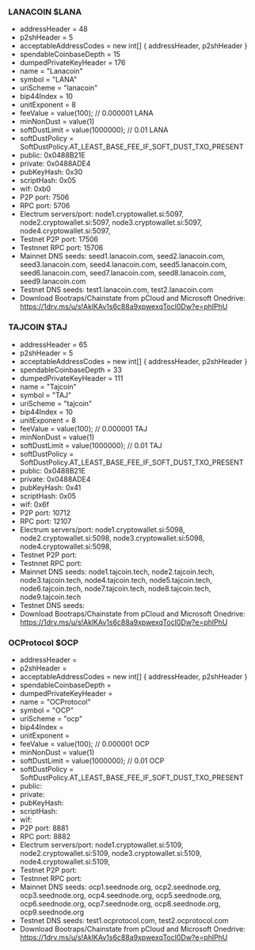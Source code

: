 ### LANACOIN $LANA

* addressHeader = 48
* p2shHeader = 5
* acceptableAddressCodes = new int[] { addressHeader, p2shHeader }
* spendableCoinbaseDepth = 15
* dumpedPrivateKeyHeader = 176
* name = "Lanacoin"
* symbol = "LANA"
* uriScheme = "lanacoin"
* bip44Index = 10
* unitExponent = 8
* feeValue = value(100); // 0.000001 LANA
* minNonDust = value(1)
* softDustLimit = value(1000000); // 0.01 LANA
* softDustPolicy = SoftDustPolicy.AT_LEAST_BASE_FEE_IF_SOFT_DUST_TXO_PRESENT
* public: 0x0488B21E
* private: 0x0488ADE4
* pubKeyHash: 0x30
* scriptHash: 0x05
* wif: 0xb0
* P2P port: 7506
* RPC port: 5706 
* Electrum servers/port: node1.cryptowallet.si:5097, node2.cryptowallet.si:5097, node3.cryptowallet.si:5097, node4.cryptowallet.si:5097,
* Testnet P2P port: 17506
* Testnnet RPC port: 15706
* Mainnet DNS seeds: seed1.lanacoin.com, seed2.lanacoin.com, seed3.lanacoin.com, seed4.lanacoin.com, seed5.lanacoin.com, seed6.lanacoin.com, seed7.lanacoin.com, seed8.lanacoin.com, seed9.lanacoin.com
* Testnet DNS seeds: test1.lanacoin.com, test2.lanacoin.com
* Download Bootraps/Chainstate from pCloud and Microsoft Onedrive: https://1drv.ms/u/s!AklKAv1s6c88a9xpwexqTocI0Dw?e=phlPhU

### TAJCOIN $TAJ

* addressHeader = 65
* p2shHeader = 5
* acceptableAddressCodes = new int[] { addressHeader, p2shHeader }
* spendableCoinbaseDepth = 33
* dumpedPrivateKeyHeader = 111
* name = "Tajcoin"
* symbol = "TAJ"
* uriScheme = "tajcoin"
* bip44Index = 10
* unitExponent = 8
* feeValue = value(100); // 0.000001 TAJ
* minNonDust = value(1)
* softDustLimit = value(1000000); // 0.01 TAJ
* softDustPolicy = SoftDustPolicy.AT_LEAST_BASE_FEE_IF_SOFT_DUST_TXO_PRESENT
* public: 0x0488B21E
* private: 0x0488ADE4
* pubKeyHash: 0x41
* scriptHash: 0x05
* wif: 0x6f
* P2P port: 10712
* RPC port: 12107
* Electrum servers/port: node1.cryptowallet.si:5098, node2.cryptowallet.si:5098, node3.cryptowallet.si:5098, node4.cryptowallet.si:5098,
* Testnet P2P port:
* Testnnet RPC port: 
* Mainnet DNS seeds: node1.tajcoin.tech, node2.tajcoin.tech, node3.tajcoin.tech, node4.tajcoin.tech, node5.tajcoin.tech, node6.tajcoin.tech, node7.tajcoin.tech, node8.tajcoin.tech, node9.tajcoin.tech
* Testnet DNS seeds:
* Download Bootraps/Chainstate from pCloud and Microsoft Onedrive: https://1drv.ms/u/s!AklKAv1s6c88a9xpwexqTocI0Dw?e=phlPhU


### OCProtocol $OCP

* addressHeader = 
* p2shHeader =
* acceptableAddressCodes = new int[] { addressHeader, p2shHeader }
* spendableCoinbaseDepth = 
* dumpedPrivateKeyHeader = 
* name = "OCProtocol"
* symbol = "OCP"
* uriScheme = "ocp"
* bip44Index = 
* unitExponent =
* feeValue = value(100); // 0.000001 OCP
* minNonDust = value(1)
* softDustLimit = value(1000000); // 0.01 OCP
* softDustPolicy = SoftDustPolicy.AT_LEAST_BASE_FEE_IF_SOFT_DUST_TXO_PRESENT
* public: 
* private: 
* pubKeyHash: 
* scriptHash: 
* wif: 
* P2P port: 8881 
* RPC port: 8882
* Electrum servers/port: node1.cryptowallet.si:5109, node2.cryptowallet.si:5109, node3.cryptowallet.si:5109, node4.cryptowallet.si:5109,
* Testnet P2P port: 
* Testnnet RPC port: 
* Mainnet DNS seeds: ocp1.seednode.org, ocp2.seednode.org, ocp3.seednode.org, ocp4.seednode.org, ocp5.seednode.org, ocp6.seednode.org, ocp7.seednode.org, ocp8.seednode.org, ocp9.seednode.org
* Testnet DNS seeds: test1.ocprotocol.com, test2.ocprotocol.com
* Download Bootraps/Chainstate from pCloud and Microsoft Onedrive: https://1drv.ms/u/s!AklKAv1s6c88a9xpwexqTocI0Dw?e=phlPhU





